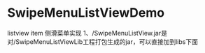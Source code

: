 # SwipeMenuListViewDemo
listview item 侧滑菜单实现
1、/SwipeMenuListView.jar是对/SwipeMenuListViewLib工程打包生成的jar，可以直接加到libs下面
